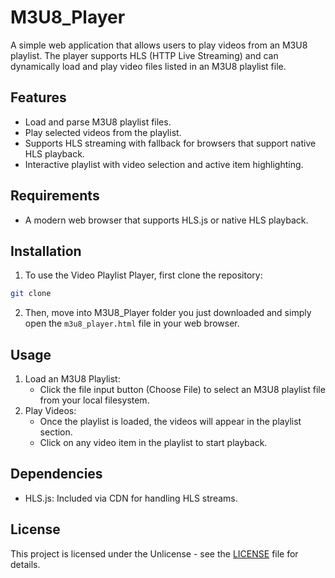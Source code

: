 # M3U8_Player

A simple web application that allows users to play videos from an M3U8 playlist. The player supports HLS (HTTP Live Streaming) and can dynamically load and play video files listed in an M3U8 playlist file.

## Features
* Load and parse M3U8 playlist files.
* Play selected videos from the playlist.
* Supports HLS streaming with fallback for browsers that support native HLS playback.
* Interactive playlist with video selection and active item highlighting.
## Requirements
* A modern web browser that supports HLS.js or native HLS playback.
## Installation
1. To use the Video Playlist Player, first clone the repository:
```bash
git clone
```
2. Then, move into M3U8_Player folder you just downloaded and simply open the `m3u8_player.html` file in your web browser.
## Usage
1. Load an M3U8 Playlist:
   * Click the file input button (Choose File) to select an M3U8 playlist file from your local filesystem.
2. Play Videos:
   * Once the playlist is loaded, the videos will appear in the playlist section.
   * Click on any video item in the playlist to start playback.
## Dependencies
* HLS.js: Included via CDN for handling HLS streams.
## License

This project is licensed under the Unlicense - see the [LICENSE](LICENSE) file for details.
